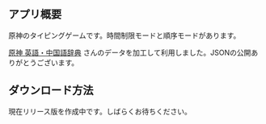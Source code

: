 ## アプリ概要
原神のタイピングゲームです。時間制限モードと順序モードがあります。

[原神 英語・中国語辞典](https://genshin-dictionary.com/ja/opendata) さんのデータを加工して利用しました。JSONの公開ありがとうございます。

## ダウンロード方法
現在リリース版を作成中です。しばらくお待ちください。